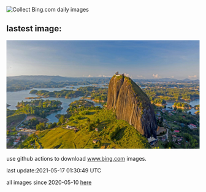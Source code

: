 ![Collect Bing.com daily images](https://github.com/counter2015/bing-daily-images/workflows/Collect%20Bing.com%20daily%20images/badge.svg)
## lastest image:
![](images/Guatape.jpg)

use github actions to download www.bing.com images.

last update:2021-05-17 01:30:49 UTC

all images since 2020-05-10 [here](https://github.com/counter2015/bing-daily-images/tree/master/images) 
